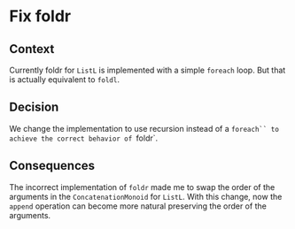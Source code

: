 # Fix foldr

## Context

Currently foldr for `ListL` is implemented with a simple `foreach` loop. But that is actually equivalent to `foldl`.

## Decision

We change the implementation to use recursion instead of a `foreach`` to achieve the correct behavior of `foldr`.

## Consequences

The incorrect implementation of `foldr` made me to swap the order of the arguments in the `ConcatenationMonoid` for `ListL`. With this change, now the `append` operation can become more natural preserving the order of the arguments.

